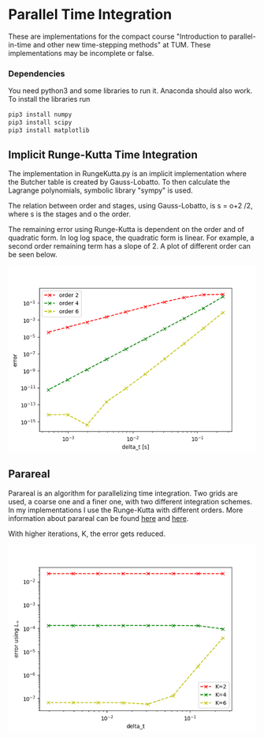 # Parallel Time Integration

These are implementations for the compact course "Introduction to parallel-in-time and other new time-stepping methods" at TUM.
These implementations may be incomplete or false.

### Dependencies

You need python3 and some libraries to run it. Anaconda should also work.
To install the libraries run

```
pip3 install numpy
pip3 install scipy
pip3 install matplotlib
```

## Implicit Runge-Kutta Time Integration

The implementation in RungeKutta.py is an implicit implementation where the Butcher
table is created by Gauss-Lobatto. To then calculate the Lagrange polynomials,
symbolic library "sympy" is used.

The relation between order and stages, using Gauss-Lobatto, is s = o+2 /2,
where s is the stages and o the order.

The remaining error using Runge-Kutta is dependent on the order and of quadratic
form. In log log space, the quadratic form is linear. For example, a second order remaining term
has a slope of 2. A plot of different order can be seen below.

![Runge-Kutta error](figures/runge-kutta-error.png)


## Parareal

Parareal is an algorithm for parallelizing time integration. Two grids are used,
a coarse one and a finer one, with two different integration schemes. In my
implementations I use the Runge-Kutta with different orders. More information
about parareal can be found [here](https://en.wikipedia.org/wiki/Parareal) and
[here](https://parallel-in-time.org/).

With higher iterations, K, the error gets reduced.


![Parareal error](figures/parareal-delta_t-error.png)
